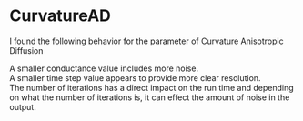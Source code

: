 # CurvatureAD
I found the following behavior for the parameter of Curvature Anisotropic Diffusion  

A smaller conductance value includes more noise.   
A smaller time step value appears to provide more clear resolution.  
The number of iterations has a direct impact on the run time and depending on what the number of iterations is, it can effect the amount of noise in the output.    


